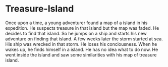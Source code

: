 # Treasure-Island

Once upon a time, a young adventurer found a map of a island in his expedition. He suspects treasure in that island but the map was faded. He decides to find that island. So he jumps on a ship and starts his new adventure on finding that island. A few weeks later the storm started at sea. His ship was wrecked in that storm. He loses his conciousness. When he wakes up, he finds himself in a island. He has no idea what to do now. He went inside the island and saw some similarities with his map of treasure island.
